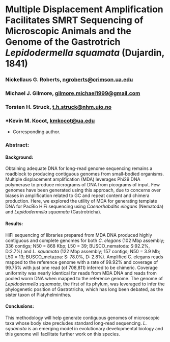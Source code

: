 # Multiple Displacement Amplification Facilitates SMRT Sequencing of Microscopic Animals and the Genome of the Gastrotrich *Lepidodermella squamata* (Dujardin, 1841)
### Nickellaus G. Roberts, ngroberts@crimson.ua.edu
### Michael J. Gilmore, gilmore.michael1999@gmail.com
### Torsten H. Struck, t.h.struck@nhm.uio.no
### *Kevin M. Kocot, kmkocot@ua.edu

* Corresponding author.

### Abstract: 
#### Background: 
Obtaining adequate DNA for long-read genome sequencing remains a roadblock to producing contiguous genomes from small-bodied organisms. Multiple displacement amplification (MDA) leverages Phi29 DNA polymerase to produce micrograms of DNA from picograms of input. Few genomes have been generated using this approach, due to concerns over biases in amplification related to GC and repeat content and chimera production. Here, we explored the utility of MDA for generating template DNA for PacBio HiFi sequencing using *Caenorhabditis elegans* (Nematoda) and *Lepidodermella squamata* (Gastrotricha). 
#### Results:
HiFi sequencing of libraries prepared from MDA DNA produced highly contiguous and complete genomes for both *C. elegans* (102 Mbp assembly; 336 contigs; N50 = 868 Kbp; L50 = 39; BUSCO_nematoda: S:92.2%, D:2.7%) and *L. squamata* (122 Mbp assembly; 157 contigs; N50 = 3.9 Mb; L50 = 13; BUSCO_metazoa: S: 78.0%, D: 2.8%). Amplified C. elegans reads mapped to the reference genome with a rate of 99.92% and coverage of 99.75% with just one read (of 708,811) inferred to be chimeric. Coverage uniformity was nearly identical for reads from MDA DNA and reads from pooled worm DNA when mapped to the reference genome. The genome of *Lepidodermella squamata*, the first of its phylum, was leveraged to infer the phylogenetic position of Gastrotricha, which has long been debated, as the sister taxon of Platyhelminthes. 
#### Conclusions:
This methodology will help generate contiguous genomes of microscopic taxa whose body size precludes standard long-read sequencing. *L. squamata* is an emerging model in evolutionary developmental biology and this genome will facilitate further work on this species. 




